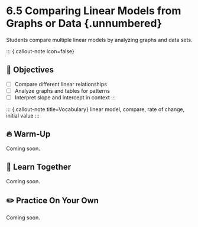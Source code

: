 #  6.5 Comparing Linear Models from Graphs or Data {.unnumbered}

Students compare multiple linear models by analyzing graphs and data sets.

::: {.callout-note icon=false}
## 🎯 Objectives
- [ ] Compare different linear relationships
- [ ] Analyze graphs and tables for patterns
- [ ] Interpret slope and intercept in context
:::

::: {.callout-note title=Vocabulary}
linear model, compare, rate of change, initial value
:::

## 🔥 Warm-Up
Coming soon.

## 🧠 Learn Together
Coming soon.

## ✏️ Practice On Your Own
Coming soon.

